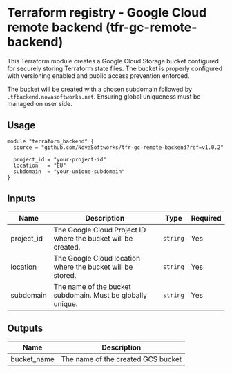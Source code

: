 # Terraform registry - Google Cloud remote backend (tfr-gc-remote-backend)

This Terraform module creates a Google Cloud Storage bucket configured for securely storing Terraform state files. The bucket is properly configured with versioning enabled and public access prevention enforced.

The bucket will be created with a chosen subdomain followed by `.tfbackend.novasoftworks.net`. Ensuring global uniqueness must be managed on user side.

## Usage

```hcl
module "terraform_backend" {
  source = "github.com/NovaSoftworks/tfr-gc-remote-backend?ref=v1.0.2"
  
  project_id = "your-project-id"
  location   = "EU"
  subdomain  = "your-unique-subdomain"
}
```

## Inputs

| Name | Description | Type | Required |
|------|-------------|------|----------|
| project_id | The Google Cloud Project ID where the bucket will be created. | `string` | Yes |
| location | The Google Cloud location where the bucket will be stored. | `string` | Yes |
| subdomain | The name of the bucket subdomain. Must be globally unique. | `string` | Yes |

## Outputs

| Name | Description |
|------|-------------|
| bucket_name | The name of the created GCS bucket |

